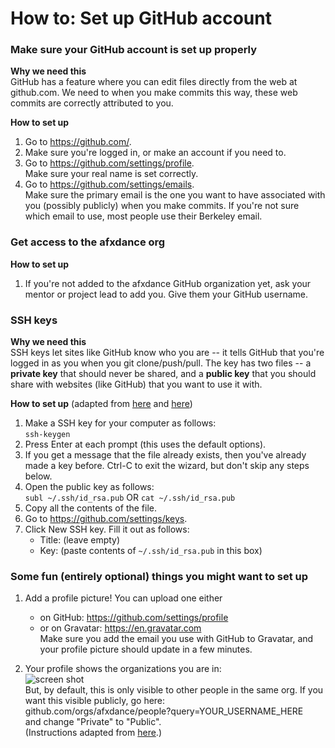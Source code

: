 # How to: Set up GitHub account


### Make sure your GitHub account is set up properly

**Why we need this**\
GitHub has a feature where you can edit files directly from the web at github.com. We need to when you make commits this way, these web commits are correctly attributed to you.

**How to set up**

 1. Go to https://github.com/.
 2. Make sure you're logged in, or make an account if you need to.
 3. Go to https://github.com/settings/profile. \
    Make sure your real name is set correctly.
 4. Go to https://github.com/settings/emails. \
    Make sure the primary email is the one you want to have associated with you (possibly publicly) when you make commits. If you're not sure which email to use, most people use their Berkeley email.


### Get access to the afxdance org

**How to set up**

 1. If you're not added to the afxdance GitHub organization yet, ask your mentor or project lead to add you. Give them your GitHub username.


### SSH keys

**Why we need this**\
SSH keys let sites like GitHub know who you are -- it tells GitHub that you're logged in as you when you git clone/push/pull. The key has two files -- a **private key** that should never be shared, and a **public key** that you should share with websites (like GitHub) that you want to use it with.


**How to set up** (adapted from [here](https://help.github.com/articles/generating-a-new-ssh-key-and-adding-it-to-the-ssh-agent/) and [here](https://help.github.com/articles/adding-a-new-ssh-key-to-your-github-account/))

 1. Make a SSH key for your computer as follows:\
    `ssh-keygen`
 2. Press Enter at each prompt (this uses the default options).
 3. If you get a message that the file already exists, then you've already made a key before. Ctrl-C to exit the wizard, but don't skip any steps below.
 4. Open the public key as follows:\
    `subl ~/.ssh/id_rsa.pub` OR `cat ~/.ssh/id_rsa.pub`
 5. Copy all the contents of the file.
 6. Go to https://github.com/settings/keys.
 7. Click New SSH key. Fill it out as follows:
     - Title: (leave empty)
	 - Key: (paste contents of `~/.ssh/id_rsa.pub` in this box)


### Some fun (entirely optional) things you might want to set up

 1. Add a profile picture! You can upload one either
      - on GitHub: https://github.com/settings/profile
      - or on Gravatar: https://en.gravatar.com \
        Make sure you add the email you use with GitHub to Gravatar, and your profile picture should update in a few minutes.

 2. Your profile shows the organizations you are in:\
    ![screen shot](https://user-images.githubusercontent.com/1570168/32304380-fb4e96e6-bf2b-11e7-9719-9d85392ee548.png)\
    But, by default, this is only visible to other people in the same org. If you want this visible publicly, go here:\
    github.com/orgs/afxdance/people?query=YOUR_USERNAME_HERE \
    and change "Private" to "Public".\
    (Instructions adapted from [here](https://help.github.com/articles/publicizing-or-hiding-organization-membership/).)
